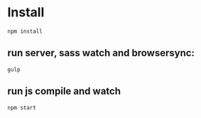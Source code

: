 # Install
`npm install`
## run server, sass watch and browsersync:
`gulp`
## run js compile and watch
`npm start`
